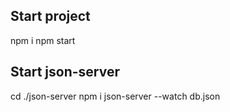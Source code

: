 ## Start project
npm i
npm start

## Start json-server
 cd ./json-server
 npm i
 json-server --watch db.json